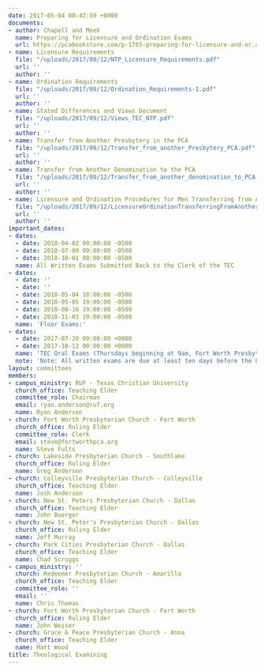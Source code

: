 ```yaml
---
date: 2017-05-04 00:42:59 +0000
documents:
- author: Chapell and Meek
  name: Preparing for Licensure and Ordination Exams
  url: https://pcabookstore.com/p-1765-preparing-for-licensure-and-or.aspx
- name: Licensure Requirements
  file: "/uploads/2017/09/12/NTP_Licensure_Requirements.pdf"
  url: ''
  author: ''
- name: Ordination Requirements
  file: "/uploads/2017/09/12/Ordination_Requirements-1.pdf"
  url: ''
  author: ''
- name: Stated Differences and Views Document
  file: "/uploads/2017/09/12/Views_TEC_NTP.pdf"
  url: ''
  author: ''
- name: Transfer from Another Presbytery in the PCA
  file: "/uploads/2017/09/12/Transfer_from_another_Presbytery_PCA.pdf"
  url: ''
  author: ''
- name: Transfer from Another Denomination to the PCA
  file: "/uploads/2017/09/12/Transfer_from_another_denomination_to_PCA.pdf"
  url: ''
  author: ''
- name: Licensure and Ordination Procedures for Men Transferring from Another Denomination
  file: "/uploads/2017/09/12/LicensureOrdinationTransferringFromAnotherDenomination.pdf"
  url: ''
  author: ''
important_dates:
- dates:
  - date: 2018-04-02 00:00:00 -0500
  - date: 2018-07-09 00:00:00 -0500
  - date: 2018-10-01 00:00:00 -0500
  name: All Written Exams Submitted Back to the Clerk of the TEC
- dates:
  - date: ''
  - date: ''
  - date: 2018-05-04 18:00:00 -0500
  - date: 2018-05-05 19:00:00 -0500
  - date: 2018-08-10 19:00:00 -0500
  - date: 2018-11-03 19:00:00 -0500
  name: 'Floor Exams:'
- dates:
  - date: 2017-07-20 00:00:00 +0000
  - date: 2017-10-12 00:00:00 +0000
  name: 'TEC Oral Exams (Thursdays beginning at 9am, Fort Worth Presbyterian Church):'
  note: 'Note: All written exams are due at least ten days before the Oral exam dates.'
layout: committees
members:
- campus_ministry: RUF - Texas Christian University
  church_office: Teaching Elder
  committee_role: Chairman
  email: ryan.anderson@ruf.org
  name: Ryan Anderson
- church: Fort Worth Presbyterian Church - Fort Worth
  church_office: Ruling Elder
  committee_role: Clerk
  email: steve@fortworthpca.org
  name: Steve Fults
- church: Lakeside Presbyterian Church - Southlake
  church_office: Ruling Elder
  name: Greg Anderson
- church: Colleyville Presbyterian Church - Colleyville
  church_office: Teaching Elder
  name: Josh Anderson
- church: New St. Peters Presbyterian Church - Dallas
  church_office: Teaching Elder
  name: John Buerger
- church: New St. Peter's Presbyterian Church - Dallas
  church_office: Ruling Elder
  name: Jeff Murray
- church: Park Cities Presbyterian Church - Dallas
  church_office: Teaching Elder
  name: Chad Scruggs
- campus_ministry: ''
  church: Redeemer Presbyterian Church - Amarillo
  church_office: Teaching Elder
  committee_role: ''
  email: ''
  name: Chris Thomas
- church: Fort Worth Presbyterian Church - Fort Worth
  church_office: Ruling Elder
  name: John Weiser
- church: Grace & Peace Presbyterian Church - Anna
  church_office: Teaching Elder
  name: Matt Wood
title: Theological Examining
---
```

